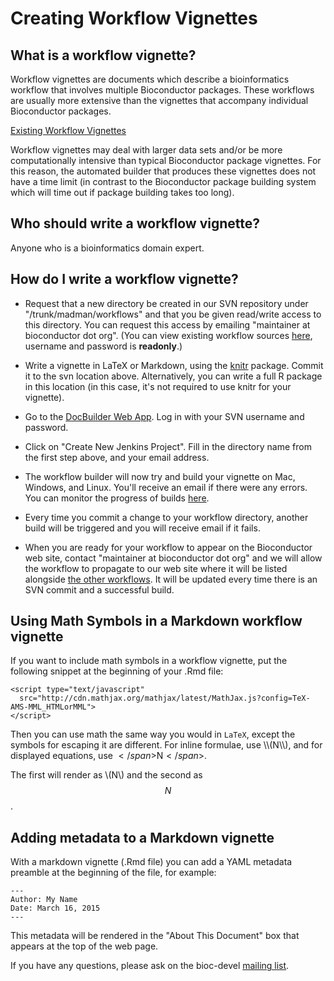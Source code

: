 <script type="text/javascript"
  src="http://cdn.mathjax.org/mathjax/latest/MathJax.js?config=TeX-AMS-MML_HTMLorMML">
</script>

# Creating Workflow Vignettes

## What is a workflow vignette?

Workflow vignettes are documents which describe a bioinformatics workflow that involves 
multiple Bioconductor packages. These workflows are usually more extensive than 
the vignettes that accompany individual Bioconductor packages.

[Existing Workflow Vignettes](/help/workflows/)

Workflow vignettes may deal with larger data sets and/or be more computationally intensive
than typical Bioconductor package vignettes. For this reason, the automated builder that
produces these vignettes does not have a time limit (in contrast to the Bioconductor package 
building system which will time out if package building takes too long).

## Who should write a workflow vignette?

Anyone who is a bioinformatics domain expert.

## How do I write a workflow vignette?

* Request that a new directory be created in our SVN repository
  under "/trunk/madman/workflows" and that you be given read/write access to this
  directory. You can request this access by emailing 
  "maintainer at bioconductor dot org". (You can view existing workflow sources
  [here](https://hedgehog.fhcrc.org/bioconductor/trunk/madman/workflows/), username
  and password is **readonly**.)

* Write a vignette in LaTeX or Markdown, using the 
 [knitr](http://yihui.name/knitr/) package. Commit it to the 
 svn location above. Alternatively, you can write a full
 R package in this location (in this case, it's not required to use
 knitr for your vignette).

 * Go to the [DocBuilder Web App](https://docbuilder.bioconductor.org/app/).
   Log in with your SVN username and password.

* Click on "Create New Jenkins Project".
  Fill in the directory name from the first step above, and your email address.

* The workflow builder will now try and build your vignette on Mac, Windows, and Linux.
  You'll receive an email if there were any errors. You can monitor the progress of
  builds [here](http://docbuilder.bioconductor.org:8080/).

* Every time you commit a change to your workflow directory, another 
  build will be triggered and you will receive email if it fails.

* When you are ready for your workflow to appear on the 
  Bioconductor web site, contact "maintainer at bioconductor dot org"
  and we will allow the workflow to propagate to our web site where it
  will be listed alongside [the other workflows](/help/workflows/).
  It will be updated every time there is an SVN commit and 
  a successful build.

## Using Math Symbols in a Markdown workflow vignette

If you want to include math symbols in a workflow vignette, put the following 
snippet at the beginning of your .Rmd file:

    <script type="text/javascript"
      src="http://cdn.mathjax.org/mathjax/latest/MathJax.js?config=TeX-AMS-MML_HTMLorMML">
    </script>

Then you can use math the same way you would in `LaTeX`, except the symbols for escaping it 
are different. For inline formulae, use <span>\\</span>\\(N\\<span>\\)</span>, and for displayed 
equations, use <span>$</span>$N<span>$</span>$.

The first will render as \\(N\\) and the second as $$N$$.


## Adding metadata to a Markdown vignette

With a markdown vignette (.Rmd file) you can add a YAML metadata preamble
at the beginning of the file, for example:

    ---
    Author: My Name
    Date: March 16, 2015
    ---

This metadata will be rendered in the "About This Document" box that appears at the
top of the web page.



If you have any questions, please ask on the bioc-devel
[mailing list](/help/mailing-list).



